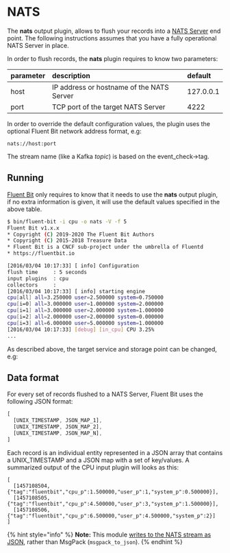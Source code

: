# NATS

The **nats** output plugin, allows to flush your records into a [NATS Server](https://docs.nats.io/nats-concepts/intro) end point. The following instructions assumes that you have a fully operational NATS Server in place.

In order to flush records, the **nats** plugin requires to know two parameters:

| parameter | description | default |
| :--- | :--- | :--- |
| host | IP address or hostname of the NATS Server | 127.0.0.1 |
| port | TCP port of the target NATS Server | 4222 |

In order to override the default configuration values, the plugin uses the optional Fluent Bit network address format, e.g:

```text
nats://host:port
```

The stream name (like a Kafka _topic_) is based on the event_check->tag.

## Running

[Fluent Bit](http://fluentbit.io) only requires to know that it needs to use the **nats** output plugin, if no extra information is given, it will use the default values specified in the above table.

```bash
$ bin/fluent-bit -i cpu -o nats -V -f 5
Fluent Bit v1.x.x
* Copyright (C) 2019-2020 The Fluent Bit Authors
* Copyright (C) 2015-2018 Treasure Data
* Fluent Bit is a CNCF sub-project under the umbrella of Fluentd
* https://fluentbit.io

[2016/03/04 10:17:33] [ info] Configuration
flush time     : 5 seconds
input plugins  : cpu
collectors     :
[2016/03/04 10:17:33] [ info] starting engine
cpu[all] all=3.250000 user=2.500000 system=0.750000
cpu[i=0] all=3.000000 user=1.000000 system=2.000000
cpu[i=1] all=3.000000 user=2.000000 system=1.000000
cpu[i=2] all=2.000000 user=2.000000 system=0.000000
cpu[i=3] all=6.000000 user=5.000000 system=1.000000
[2016/03/04 10:17:33] [debug] [in_cpu] CPU 3.25%
...
```

As described above, the target service and storage point can be changed, e.g:

## Data format

For every set of records flushed to a NATS Server, Fluent Bit uses the following JSON format:

```javascript
[
  [UNIX_TIMESTAMP, JSON_MAP_1],
  [UNIX_TIMESTAMP, JSON_MAP_2],
  [UNIX_TIMESTAMP, JSON_MAP_N],
]
```

Each record is an individual entity represented in a JSON array that contains a UNIX\_TIMESTAMP and a JSON map with a set of key/values. A summarized output of the CPU input plugin will looks as this:

```text
[
  [1457108504,{"tag":"fluentbit","cpu_p":1.500000,"user_p":1,"system_p":0.500000}],
  [1457108505,{"tag":"fluentbit","cpu_p":4.500000,"user_p":3,"system_p":1.500000}],
  [1457108506,{"tag":"fluentbit","cpu_p":6.500000,"user_p":4.500000,"system_p":2}]
]
```

{% hint style="info" %}
**Note:** This module
[writes to the NATS stream as JSON](https://github.com/fluent/fluent-bit/blob/master/plugins/out_nats/nats.c#L185C1-L189C49),
rather than MsgPack (`msgpack_to_json`).
{% endhint %}